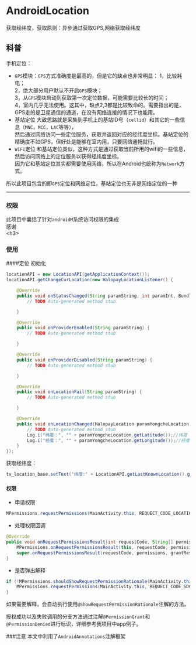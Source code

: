 
AndroidLocation
===================================
  获取经纬度，获取原则：异步通过获取GPS,网络获取经纬度

  
科普
-----------------------------------
手机定位：
* `GPS`模块：`GPS`方式准确度是最高的，但是它的缺点也非常明显：
    1，比较耗电；</br>
    2，绝大部分用户默认不开启`GPS`模块；</br>
    3，从`GPS`模块启动到获取第一次定位数据，可能需要比较长的时间；</br>
    4，室内几乎无法使用。这其中，缺点2,3都是比较致命的。需要指出的是，GPS走的是卫星通信的通道，在没有网络连接的情况下也能用。</br>
* 基站定位 大致思路就是采集到手机上的基站ID号（`cellid`）和其它的一些信息（`MNC`，`MCC`，`LAC`等等），</br>
然后通过网络访问一些定位服务，获取并返回对应的经纬度坐标。基站定位的精确度不如GPS，但好处是能够在室内用，只要网络通畅就行。</br>
* `WIFI`定位 和基站定位类似，这种方式是通过获取当前所用的wifi的一些信息，然后访问网络上的定位服务以获得经纬度坐标。</br>
因为它和基站定位其实都需要使用网络，所以在Android也统称为`Network`方式。

所以此项目包含的即`GPS`定位和网络定位，基站定位也无非是网络定位的一种

-----------------------------------
  
### 权限

此项目中囊括了针对`androidM`系统访问权限的集成<br/>
感谢[](https://github.com/hongyangAndroid/PermissionGen)<br />\<h3\><br />

### 使用
####定位
初始化
    
```java
locationAPI = new LocationAPI(getApplicationContext());
locationAPI.getChangeCurLocation(new HalopayLocationListener() {

    @Override
    public void onStatusChanged(String paramString, int paramInt, Bundle paramBundle) {
        // TODO Auto-generated method stub

    }

    @Override
    public void onProviderEnabled(String paramString) {
        // TODO Auto-generated method stub

    }

    @Override
    public void onProviderDisabled(String paramString) {
        // TODO Auto-generated method stub

    }

    @Override
    public void onLocationFail(String paramString) {
        // TODO Auto-generated method stub

    }

    @Override
    public void onLocationChanged(HalopayLocation paramYongcheLocation) {
        // TODO Auto-generated method stub
        Log.i("纬度：", "" + paramYongcheLocation.getLatitude());//纬度
        Log.i("经度：", "" + paramYongcheLocation.getLongitude());//经度
    }
});
```

获取经纬度：

```java
tv_location_base.setText("纬度:" + LocationAPI.getLastKnownLocation().getLatitude() + ",经度：" + LocationAPI.getLastKnownLocation().getLongitude());
```

#### 权限
* 申请权限
```java
MPermissions.requestPermissions(MainActivity.this, REQUECT_CODE_LOCATION, Manifest.permission.ACCESS_FINE_LOCATION);
```
* 处理权限回调
```java
@Override
public void onRequestPermissionsResult(int requestCode, String[] permissions, int[] grantResults) {
    MPermissions.onRequestPermissionsResult(this, requestCode, permissions, grantResults);
    super.onRequestPermissionsResult(requestCode, permissions, grantResults);
}
```
* 是否弹出解释
```java
if (!MPermissions.shouldShowRequestPermissionRationale(MainActivity.this, Manifest.permission.WRITE_EXTERNAL_STORAGE, REQUECT_CODE_SDCARD)){
    MPermissions.requestPermissions(MainActivity.this, REQUECT_CODE_SDCARD, Manifest.permission.WRITE_EXTERNAL_STORAGE);
}
```
如果需要解释，会自动执行使用`@ShowRequestPermissionRationale`注解的方法。

授权成功以及失败调用的分支方法通过注解`@PermissionGrant`和`@PermissionDenied`进行标识，详细参考我项目中app例子。

###注意
本文中利用了`AndroidAnnotations`注解框架
